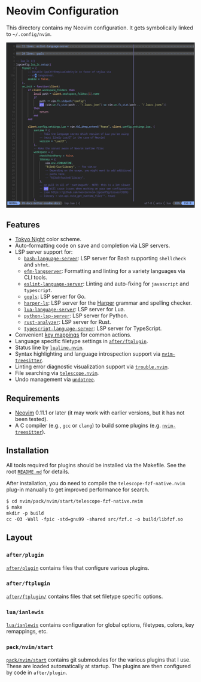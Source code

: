 # Neovim Configuration

This directory contains my Neovim configuration. It gets symbolically linked to
`~/.config/nvim`.

![Neovim](./nvim.png)

## Features

- [Tokyo Night](https://github.com/folke/tokyonight.nvim) color scheme.
- Auto-formatting code on save and completion via LSP servers.
- LSP server support for:
    - [`bash-language-server`](https://github.com/bash-lsp/bash-language-server):
      LSP server for Bash supporting `shellcheck` and `shfmt`.
    - [`efm-langserver`](https://github.com/mattn/efm-langserver): Formatting
      and linting for a variety languages via CLI tools.
    - [`eslint-language-server`](https://github.com/hrsh7th/vscode-langservers-extracted):
      Linting and auto-fixing for `javascript` and `typescript`.
    - [`gopls`](https://github.com/golang/tools/tree/master/gopls): LSP server
      for Go.
    - [`harper-ls`](https://writewithharper.com/docs/integrations/language-server):
      LSP server for the [Harper](https://writewithharper.com/) grammar and
      spelling checker.
    - [`lua-language-server`](https://github.com/luals/lua-language-server): LSP
      server for Lua.
    - [`python-lsp-server`](https://github.com/python-lsp/python-lsp-server):
      LSP server for Python.
    - [`rust-analyzer`](https://rust-analyzer.github.io/): LSP server for Rust.
    - [`typescript-language-server`](https://github.com/typescript-language-server/typescript-language-server):
      LSP server for TypeScript.
- Convenient [key mappings](./lua/ianlewis/remap.lua) for common actions.
- Language specific filetype settings in [`after/ftplugin`](./after/ftplugin).
- Status line by [`lualine.nvim`](https://github.com/nvim-lualine/lualine.nvim).
- Syntax highlighting and language introspection support via
  [`nvim-treesitter`](https://github.com/nvim-treesitter/nvim-treesitter).
- Linting error diagnostic visualization support via
  [`trouble.nvim`](https://github.com/folke/trouble.nvim).
- File searching via
  [`telescope.nvim`](https://github.com/nvim-telescope/telescope.nvim).
- Undo management via [`undotree`](https://github.com/mbbill/undotree).

## Requirements

- [Neovim](https://neovim.io) 0.11.1 or later (it may work with earlier
  versions, but it has not been tested).
- A C compiler (e.g., `gcc` or `clang`) to build some plugins (e.g.
  [`nvim-treesitter`](https://github.com/nvim-treesitter/nvim-treesitter)).

## Installation

All tools required for plugins should be installed via the Makefile. See the
root [`README.md`](../README.md#install) for details.

After installation, you do need to compile the `telescope-fzf-native.nvim`
plug-in manually to get improved performance for search.

```shell
$ cd nvim/pack/nvim/start/telescope-fzf-native.nvim
$ make
mkdir -p build
cc -O3 -Wall -fpic -std=gnu99 -shared src/fzf.c -o build/libfzf.so
```

## Layout

### `after/plugin`

[`after/plugin`](after/plugin/) contains files that configure various plugins.

### `after/ftplugin`

[`after/ftplugin/`](after/ftplugin/) contains files that set filetype specific
options.

### `lua/ianlewis`

[`lua/ianlewis`](lua/ianlewis/) contains configuration for global options,
filetypes, colors, key remappings, etc.

### `pack/nvim/start`

[`pack/nvim/start`](pack/nvim/start) contains git submodules for the various
plugins that I use. These are loaded automatically at startup. The plugins are
then configured by code in `after/plugin`.
